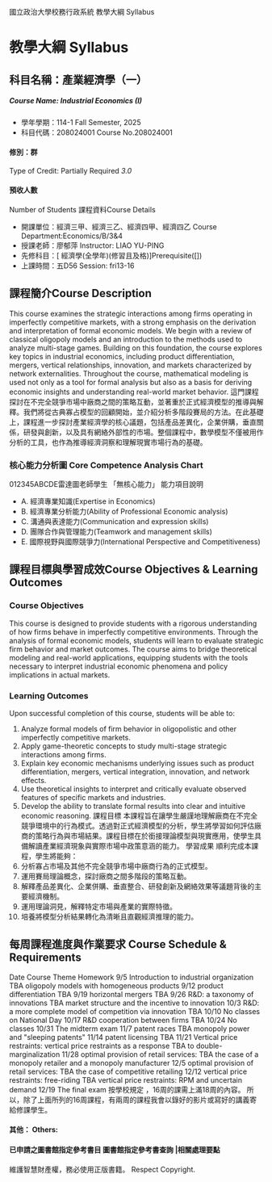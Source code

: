 國立政治大學校務行政系統 教學大綱 Syllabus
# 教學大綱 Syllabus
##  科目名稱：產業經濟學（一）
#####  Course Name: Industrial Economics (I)
  * 學年學期：114-1 Fall Semester, 2025 
  * 科目代碼：208024001 Course No.208024001
#### 修別：群
Type of Credit: Partially Required 
_3.0_
#### 預收人數
Number of Students
課程資料Course Details
  * 開課單位：經濟三甲、經濟三乙、經濟四甲、經濟四乙 Course Department:Economics/B/3&4 
  * 授課老師：廖郁萍 Instructor: LIAO YU-PING 
  * 先修科目：[ 經濟學(全學年)(修習且及格)]Prerequisite([])
  * 上課時間：五D56 Session: fri13-16
##  課程簡介Course Description
This course examines the strategic interactions among firms operating in imperfectly competitive markets, with a strong emphasis on the derivation and interpretation of formal economic models. We begin with a review of classical oligopoly models and an introduction to the methods used to analyze multi-stage games. Building on this foundation, the course explores key topics in industrial economics, including product differentiation, mergers, vertical relationships, innovation, and markets characterized by network externalities. Throughout the course, mathematical modeling is used not only as a tool for formal analysis but also as a basis for deriving economic insights and understanding real-world market behavior.
這門課程探討在不完全競爭市場中廠商之間的策略互動，並著重於正式經濟模型的推導與解釋。我們將從古典寡占模型的回顧開始，並介紹分析多階段賽局的方法。在此基礎上，課程進一步探討產業經濟學的核心議題，包括產品差異化，企業併購，垂直關係，研發與創新，以及具有網絡外部性的市場。整個課程中，數學模型不僅被用作分析的工具，也作為推導經濟洞察和理解現實市場行為的基礎。
###  核心能力分析圖 Core Competence Analysis Chart
012345ABCDE雷達圖老師學生
「無核心能力」 
能力項目說明
  * A. 經濟專業知識(Expertise in Economics)
  * B. 經濟專業分析能力(Ability of Professional Economic analysis)
  * C. 溝通與表達能力(Communication and expression skills)
  * D. 團隊合作與管理能力(Teamwork and management skills)
  * E. 國際視野與國際競爭力(International Perspective and Competitiveness)
##  課程目標與學習成效Course Objectives & Learning Outcomes 
### Course Objectives
This course is designed to provide students with a rigorous understanding of how firms behave in imperfectly competitive environments. Through the analysis of formal economic models, students will learn to evaluate strategic firm behavior and market outcomes. The course aims to bridge theoretical modeling and real-world applications, equipping students with the tools necessary to interpret industrial economic phenomena and policy implications in actual markets.
### Learning Outcomes
Upon successful completion of this course, students will be able to:
  1. Analyze formal models of firm behavior in oligopolistic and other imperfectly competitive markets.
  2. Apply game-theoretic concepts to study multi-stage strategic interactions among firms.
  3. Explain key economic mechanisms underlying issues such as product differentiation, mergers, vertical integration, innovation, and network effects.
  4. Use theoretical insights to interpret and critically evaluate observed features of specific markets and industries.
  5. Develop the ability to translate formal results into clear and intuitive economic reasoning.
課程目標
本課程旨在讓學生嚴謹地理解廠商在不完全競爭環境中的行為模式。透過對正式經濟模型的分析，學生將學習如何評估廠商的策略行為與市場結果。課程目標在於銜接理論模型與現實應用，使學生具備解讀產業經濟現象與實際市場中政策意涵的能力。
學習成果
順利完成本課程，學生將能夠：
1. 分析寡占市場及其他不完全競爭市場中廠商行為的正式模型。
2. 運用賽局理論概念，探討廠商之間多階段的策略互動。
3. 解釋產品差異化、企業併購、垂直整合、研發創新及網絡效果等議題背後的主要經濟機制。
4. 運用理論洞見，解釋特定市場與產業的實際特徵。
5. 培養將模型分析結果轉化為清晰且直觀經濟推理的能力。
##  每周課程進度與作業要求 Course Schedule & Requirements
Date Course Theme Homework
9/5 Introduction to industrial organization TBA 
oligopoly models with homogeneous products 
9/12 product differentiation TBA
9/19 horizontal mergers TBA
9/26 R&D: a taxonomy of innovations TBA 
market structure and the incentive to innovation
10/3 R&D: a more complete model of competition via innovation TBA 
10/10 No classes on National Day
10/17 R&D cooperation between firms TBA 
10/24 No classes
10/31 The midterm exam
11/7 patent races TBA
monopoly power and "sleeping patents" 
11/14 patent licensing TBA 
11/21 Vertical price restraints: vertical price restraints as a response TBA
to double-marginalization
11/28 optimal provision of retail services: TBA
the case of a monopoly retailer and a monopoly manufacturer
12/5 optimal provision of retail services: TBA 
the case of competitive retailing
12/12 vertical price restraints: free-riding TBA
vertical price restraints: RPM and uncertain demand
12/19 The final exam
按學校規定 ，16周的課需上滿18周的內容。 所以，除了上面所列的16周課程，有兩周的課程我會以錄好的影片或寫好的講義寄給修課學生。 
####  其他： Others:
####  已申請之圖書館指定參考書目  圖書館指定參考書查詢 |相關處理要點
維護智慧財產權，務必使用正版書籍。 Respect Copyright.